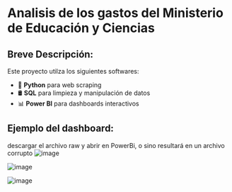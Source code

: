 # Analisis de los gastos del Ministerio de Educación y Ciencias
## Breve Descripción:
Este proyecto utilza los siguientes softwares:
- 🐍 **Python** para web scraping
- 🛢️ **SQL** para limpieza y manipulación de datos
- 📊 **Power BI** para dashboards interactivos

## Ejemplo del dashboard: 
descargar el archivo raw y abrir en PowerBi, o sino resultará en un archivo corrupto
![image](https://github.com/user-attachments/assets/2a78cfd3-1c77-467b-9535-3decf2c1302f)

![image](https://github.com/user-attachments/assets/929f6338-feb1-4f84-9d6d-cfd611431bc3)

![image](https://github.com/user-attachments/assets/102eccc7-2d88-4a2f-8c2f-b96d88ff6515)

